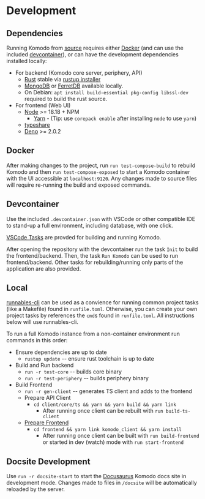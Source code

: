 # Development

## Dependencies

Running Komodo from [source](https://github.com/mbecker20/komodo) requires either [Docker](https://www.docker.com/) (and can use the included [devcontainer](https://code.visualstudio.com/docs/devcontainers/containers)), or can have the development dependencies installed locally:

* For backend (Komodo core server, periphery, API)
    * [Rust](https://www.rust-lang.org/) stable via [rustup installer](https://rustup.rs/)
    * [MongoDB](https://www.mongodb.com/) or [FerretDB](https://www.ferretdb.com/) available locally.
    * On Debian: `apt install build-essential pkg-config libssl-dev` required to build the rust source.
* For frontend (Web UI)
    * [Node](https://nodejs.org/en) >= 18.18 + NPM
        * [Yarn](https://yarnpkg.com/) - (Tip: use `corepack enable` after installing `node` to use `yarn`)
    * [typeshare](https://github.com/1password/typeshare)
    * [Deno](https://deno.com/) >= 2.0.2

## Docker

After making changes to the project, run `run test-compose-build` to rebuild Komodo and then `run test-compose-exposed` to start a Komodo container with the UI accessible at `localhost:9120`. Any changes made to source files will require re-running the build and exposed commands.

## Devcontainer

Use the included `.devcontainer.json` with VSCode or other compatible IDE to stand-up a full environment, including database, with one click.

[VSCode Tasks](https://code.visualstudio.com/Docs/editor/tasks) are provded for building and running Komodo. 

After opening the repository with the devcontainer run the task `Init` to build the frontend/backend. Then, the task `Run Komodo` can be used to run frontend/backend. Other tasks for rebuilding/running only parts of the application are also provided.

## Local

[runnables-cli](https://github.com/mbecker20/runnables-cli) can be used as a convience for running common project tasks (like a Makefile) found in `runfile.toml`. Otherwise, you can create your own project tasks by references the `cmd`s found in `runfile.toml`. All instructions below will use runnables-cli.

To run a full Komodo instance from a non-container environment run commands in this order:

* Ensure dependencies are up to date
    * `rustup update` -- ensure rust toolchain is up to date
* Build and Run backend
    * `run -r test-core` -- builds core binary
    * `run -r test-periphery` -- builds periphery binary
* Build Frontend
    * `run -r gen-client` -- generates TS client and adds to the frontend
    * Prepare API Client
        * `cd client/core/ts && yarn && yarn build && yarn link`
            * After running once client can be rebuilt with `run build-ts-client`
    * [Prepare Frontend](https://github.com/mbecker20/komodo/frontend/README.md)
        * `cd frontend && yarn link komodo_client && yarn install`
            * After running once client can be built with `run build-frontend` or started in dev (watch) mode with `run start-frontend`

## Docsite Development

Use `run -r docsite-start` to start the [Docusaurus](https://docusaurus.io/) Komodo docs site in development mode. Changes made to files in `/docsite` will be automatically reloaded by the server.